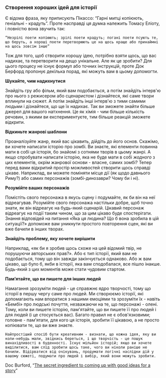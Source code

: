 ### Створення хороших ідей для історії

Є відома фраза, яку приписують Пікассо: “Гарні митці копіюють, геніальні - крадуть”. Проте насправді ця думка належить Томасу Еліоту, і повністю вона звучить так:

    “Незрілі поети копіюють; зрілі поети крадуть; погані поети псують те, що беруть, а хороші поети перетворюють це на щось краще або принаймні на щось зовсім інше”

Тож для того, щоб створити хорошу ідею, потрібно взяти щось, що вас надихає, та перетворити на дещо унікальне. Але як це зробити? Для цього процесу не існує формул або точних інструкцій, проте Док Берфорд пропонує декілька порад, які можуть вам в цьому допомогти.

**Шукайте, чим надихнутися**

Знайдіть гру або фільм, який вам подобається, а потім знайдіть інтерв'ю про нього з режисером або сценаристом і дізнайтеся, які саме твори вплинули на сюжет. А потім знайдіть інші інтерв'ю з тими самими людьми і дізнайтеся, що ще їх надихає. Так ви зможете знайти більше джерел для вашого натхнення. Це як хімія - чим більше кількість речовин, з якими ви експериментуєте, тим більше реакцій зможете відкрити.

**Відкиньте жанрові шаблони**

Проаналізуйте жанр, який вас цікавить, дійдіть до його основ. Скажімо, ви хочете написати історію про зомбі. Ви знаєте, які елементи повинна мати в собі ця історія, бо знайомі з сотнями творів в цьому жанрі. А якщо спробувати написати історію, яка не буде мати в собі *жодного* з цих елементів, окрім жанрової основи - власне, самих зомбі? Тепер перед вами відкритий простір можливостей створити щось справді цікаве. Наприклад, ви можете поміняти місце дії (як щодо давнього Риму?) або самих персонажів (зомбі-динозаври? Чому би і ні).

**Розумійте ваших персонажів**

Помістіть свого персонажа в якусь сцену і подумайте, як би він на неї відреагував. Розумійте свого персонажа настільки добре, щоб точно знати, як він відреагує на будь-який сценарій. Цікавий персонаж відреагує на події таким чином, що за цим цікаво буде спостерігати. Знання відповідей на питання «Яка ця людина? Що б вона зробила в цій ситуації?» допоможе вам уникнути простого повторення сцен, які ви вже бачили в інших творах. 

**Знайдіть проблему, яку хочете вирішити**

Наприклад, «як би я зробив щось схоже на цей відомий твір, не порушуючи авторських прав?». Або є тип історії, який вам не подобається, тому що він завжди закінчується однаково. Або ж вам цікаво, що було б, якби в історії, яка вам сподобалася, все пішло інакше. Будь-який з цих моментів може стати чудовим стартом.

**Пам’ятайте, що ви пишете для інших людей**

Намагання зрозуміти людей - це справжнє ядро творчості, тому що історії в першу чергу саме про людей. Ми створюємо історії, які допомагають нам впоратися з нашими емоціями та зрозуміти їх - навіть «Бембі» про людські почуття, незважаючи на те, що персонажі - олені. Тому, коли ви пишете історію, пам'ятайте, що ви пишете її про людей і для людей (і це стосується вас). Багато правил не є обов'язковими; головне - пам'ятати, для кого ця історія, зробити її цікавою, а не просто копіювати те, що ви вже знаєте.

    Найпростіший спосіб бути креативним - визнати, що кожна ідея, яку ви коли-небудь мали, звідкись береться, і що творчість - це пошук винахідливості в буденності. Існує мільйон історій; якщо ви хочете виділитися, вам слід зробити щось таке, чого ви ніколи раніше не бачили. Відірватися від очікувань, продумати логічні наслідки дій у вашому сюжеті, подумати про людей і вибір, який вони можуть зробити.

Doc Burford, “[The secret ingredient to coming up with good ideas for a story](https://docseuss.medium.com/the-secret-ingredient-to-coming-up-with-good-ideas-for-a-story-2b10ed4a1b5f)”